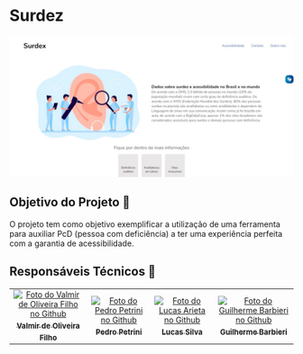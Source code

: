 #  Surdez

<img src="./images-project/readme-img.jpg" alt="Print da página">

<br>


## Objetivo do Projeto 🎯
O projeto tem como objetivo exemplificar a utilização de uma ferramenta para auxiliar PcD (pessoa com deficiência) a ter uma experiência perfeita com a garantia de acessibilidade. 

## Responsáveis Técnicos 🤝

<table>
  <tr>
    <td align="center">
      <a href="https://github.com/VALMIR-DE-OLIVEIRA-FILHO">
        <img src="https://avatars.githubusercontent.com/u/79705680?v=4" width="125px;" alt="Foto do Valmir de Oliveira Filho no Github"/><br>
        <sub>
          <b style="font-size: 13px;">Valmir de Oliveira Filho</b>
        </sub>
      </a>
    </td>
    <td align="center">
      <a href="https://github.com/petrinks">
        <img src="https://avatars.githubusercontent.com/u/86475274?v=4" width="125px;" alt="Foto do Pedro Petrini no Github"/><br>
        <sub>
          <b style="font-size: 13px;">Pedro Petrini</b>
        </sub>
      </a>
    </td>
    <td align="center">
      <a href="https://github.com/olucaspk">
        <img src="https://avatars.githubusercontent.com/u/21092825?v=4" width="125px;" alt="Foto do Lucas Arieta no Github"/><br>
        <sub>
          <b style="font-size: 13px;">Lucas Silva</b>
        </sub>
      </a>
    </td>
    <td align="center">
      <a href="https://github.com/Guibarbieri2006">
        <img src="https://avatars.githubusercontent.com/u/93358510?v=4" width="125px;" alt="Foto do Guilherme Barbieri no Github"/><br>
        <sub>
          <b style="font-size: 13px;">Guilherme Barbieri</b>
        </sub>
      </a>
    </td>